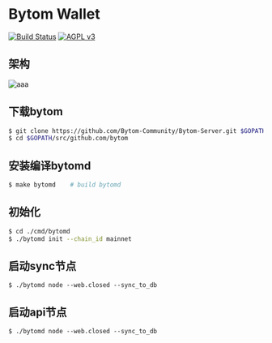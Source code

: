 Bytom Wallet
============
[![Build Status](https://travis-ci.org/Bytom/bytom.svg)](https://travis-ci.org/Bytom/bytom)
[![AGPL v3](https://img.shields.io/badge/license-AGPL%20v3-brightgreen.svg)](./LICENSE)

## 架构
![aaa](https://github.com/Bytom-Community/Bytom-Server/blob/master/architecture.jpg)

## 下载bytom
``` bash
$ git clone https://github.com/Bytom-Community/Bytom-Server.git $GOPATH/src/github.com/bytom
$ cd $GOPATH/src/github.com/bytom
```

## 安装编译bytomd
``` bash
$ make bytomd    # build bytomd
```

## 初始化

```bash
$ cd ./cmd/bytomd
$ ./bytomd init --chain_id mainnet

```

## 启动sync节点
```
$ ./bytomd node --web.closed --sync_to_db
```

## 启动api节点
```
$ ./bytomd node --web.closed --sync_to_db

```
